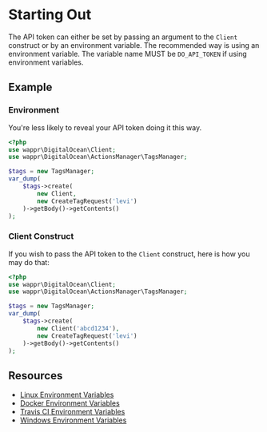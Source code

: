 # Starting Out

The API token can either be set by passing an argument to the `Client` construct or by an environment variable. The
recommended way is using an environment variable. The variable name MUST be `DO_API_TOKEN` if using environment
variables.

## Example

### Environment

You're less likely to reveal your API token doing it this way.

```php
<?php
use wappr\DigitalOcean\Client;
use wappr\DigitalOcean\ActionsManager\TagsManager;

$tags = new TagsManager;
var_dump(
    $tags->create(
        new Client,
        new CreateTagRequest('levi')
    )->getBody()->getContents()
);
```

### Client Construct

If you wish to pass the API token to the `Client` construct, here is how you may do that:

```php
<?php
use wappr\DigitalOcean\Client;
use wappr\DigitalOcean\ActionsManager\TagsManager;

$tags = new TagsManager;
var_dump(
    $tags->create(
        new Client('abcd1234'),
        new CreateTagRequest('levi')
    )->getBody()->getContents()
);
```

## Resources

* [Linux Environment Variables](http://unix.stackexchange.com/questions/117467/how-to-permanently-set-environmental-variables)
* [Docker Environment Variables](https://docs.docker.com/compose/environment-variables/)
* [Travis CI Environment Variables](https://docs.travis-ci.com/user/environment-variables/)
* [Windows Environment Variables](https://msdn.microsoft.com/en-us/library/windows/desktop/ms682653(v=vs.85).aspx)
